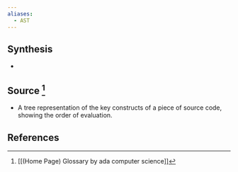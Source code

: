 ```yaml
---
aliases:
  - AST
---
```

## Synthesis
- 
## Source [^1]
- A tree representation of the key constructs of a piece of source code, showing the order of evaluation.
## References

[^1]: [[(Home Page) Glossary by ada computer science]]